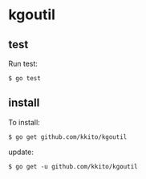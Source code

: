 kgoutil
=======


## test
Run test:

    $ go test

## install 
To install:

    $ go get github.com/kkito/kgoutil

update:

    $ go get -u github.com/kkito/kgoutil
